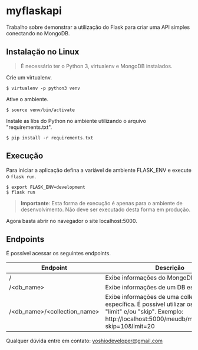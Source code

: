 # myflaskapi

Trabalho sobre demonstrar a utilização do Flask para criar uma API simples conectando no MongoDB.

## Instalação no Linux

> É necessário ter o Python 3, virtualenv e MongoDB instalados.

Crie um virtualenv.

```shell
$ virtualenv -p python3 venv
```

Ative o ambiente.

```shell
$ source venv/bin/activate
```

Instale as libs do Python no ambiente utilizando o arquivo "requirements.txt".

```shell
$ pip install -r requirements.txt
```

## Execução

Para iniciar a aplicação defina a variável de ambiente FLASK_ENV e execute o `flask run`.

```shell
$ export FLASK_ENV=development
$ flask run
```

> **Importante**: Esta forma de execução é apenas para o ambiente de desenvolvimento. Não deve ser executado desta forma em produção.

Agora basta abrir no navegador o site localhost:5000.

## Endpoints

É possível acessar os seguintes endpoints.

| Endpoint | Descrição |
|-|-|
| / | Exibe informações do MongoDB. |
| /<db_name> | Exibe informações de um DB específico. |
| /<db_name>/<collection_name> | Exibe informações de uma collection específica. É possível utilizar os parâmetros "limit" e/ou "skip". Exemplo: http://localhost:5000/meudb/minhacollection?skip=10&limit=20 |

Qualquer dúvida entre em contato: yoshiodeveloper@gmail.com